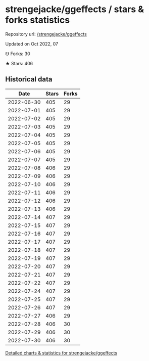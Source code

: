 # strengejacke/ggeffects / stars & forks statistics

Repository url: [/strengejacke/ggeffects](https://github.com/strengejacke/ggeffects)

Updated on Oct 2022, 07

☋ Forks: 30

★ Stars: 406

## Historical data
| Date | Stars | Forks |
|------|-------|-------|
| 2022-06-30 | 405 | 29 | 
| 2022-07-01 | 405 | 29 | 
| 2022-07-02 | 405 | 29 | 
| 2022-07-03 | 405 | 29 | 
| 2022-07-04 | 405 | 29 | 
| 2022-07-05 | 405 | 29 | 
| 2022-07-06 | 405 | 29 | 
| 2022-07-07 | 405 | 29 | 
| 2022-07-08 | 406 | 29 | 
| 2022-07-09 | 406 | 29 | 
| 2022-07-10 | 406 | 29 | 
| 2022-07-11 | 406 | 29 | 
| 2022-07-12 | 406 | 29 | 
| 2022-07-13 | 406 | 29 | 
| 2022-07-14 | 407 | 29 | 
| 2022-07-15 | 407 | 29 | 
| 2022-07-16 | 407 | 29 | 
| 2022-07-17 | 407 | 29 | 
| 2022-07-18 | 407 | 29 | 
| 2022-07-19 | 407 | 29 | 
| 2022-07-20 | 407 | 29 | 
| 2022-07-21 | 407 | 29 | 
| 2022-07-22 | 407 | 29 | 
| 2022-07-24 | 407 | 29 | 
| 2022-07-25 | 407 | 29 | 
| 2022-07-26 | 407 | 29 | 
| 2022-07-27 | 406 | 29 | 
| 2022-07-28 | 406 | 30 | 
| 2022-07-29 | 406 | 30 | 
| 2022-07-30 | 406 | 30 | 


[Detailed charts & statistics for strengejacke/ggeffects](https://reviewgithub.com/rep/strengejacke/ggeffects)
